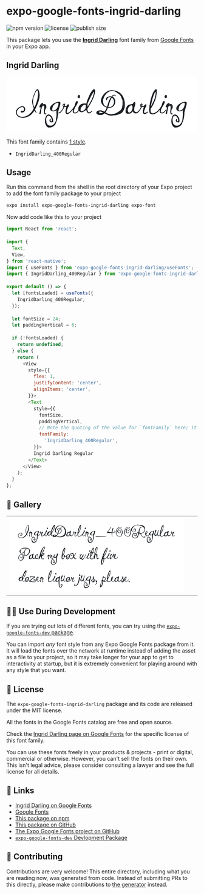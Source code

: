 # expo-google-fonts-ingrid-darling

![npm version](https://flat.badgen.net/npm/v/expo-google-fonts-ingrid-darling)
![license](https://flat.badgen.net/github/license/expo/google-fonts)
![publish size](https://flat.badgen.net/packagephobia/install/expo-google-fonts-ingrid-darling)

This package lets you use the [**Ingrid Darling**](https://fonts.google.com/specimen/Ingrid+Darling) font family from [Google Fonts](https://fonts.google.com/) in your Expo app.

## Ingrid Darling

![Ingrid Darling](./font-family.png)

This font family contains [1 style](#-gallery).

- `IngridDarling_400Regular`

## Usage

Run this command from the shell in the root directory of your Expo project to add the font family package to your project
```sh
expo install expo-google-fonts-ingrid-darling expo-font
```

Now add code like this to your project
```js
import React from 'react';

import {
  Text,
  View,
} from 'react-native';
import { useFonts } from 'expo-google-fonts-ingrid-darling/useFonts';
import { IngridDarling_400Regular } from 'expo-google-fonts-ingrid-darling/400Regular';

export default () => {
  let [fontsLoaded] = useFonts({
    IngridDarling_400Regular,
  });

  let fontSize = 24;
  let paddingVertical = 6;

  if (!fontsLoaded) {
    return undefined;
  } else {
    return (
      <View
        style={{
          flex: 1,
          justifyContent: 'center',
          alignItems: 'center',
        }}>
        <Text
          style={{
            fontSize,
            paddingVertical,
            // Note the quoting of the value for `fontFamily` here; it expects a string!
            fontFamily:
              'IngridDarling_400Regular',
          }}>
          Ingrid Darling Regular
        </Text>
      </View>
    );
  }
};

```

## 🔡 Gallery


||||
|-|-|-|
|![IngridDarling_400Regular](.//400Regular/IngridDarling_400Regular.ttf.png)||||


## 👩‍💻 Use During Development

If you are trying out lots of different fonts, you can try using the [`expo-google-fonts-dev` package](https://github.com/freeboub/google-fonts/tree/master/font-packages/dev#readme).

You can import *any* font style from any Expo Google Fonts package from it. It will load the fonts
over the network at runtime instead of adding the asset as a file to your project, so it may take longer
for your app to get to interactivity at startup, but it is extremely convenient
for playing around with any style that you want.

## 📖 License

The `expo-google-fonts-ingrid-darling` package and its code are released under the MIT license.

All the fonts in the Google Fonts catalog are free and open source.

Check the [Ingrid Darling page on Google Fonts](https://fonts.google.com/specimen/Ingrid+Darling) for the specific license of this font family.

You can use these fonts freely in your products & projects - print or digital, commercial or otherwise. However, you can't sell the fonts on their own. This isn't legal advice, please consider consulting a lawyer and see the full license for all details.

## 🔗 Links

- [Ingrid Darling on Google Fonts](https://fonts.google.com/specimen/Ingrid+Darling)
- [Google Fonts](https://fonts.google.com/)
- [This package on npm](https://www.npmjs.com/package/expo-google-fonts-ingrid-darling)
- [This package on GitHub](https://github.com/freeboub/google-fonts/tree/master/font-packages/ingrid-darling)
- [The Expo Google Fonts project on GitHub](https://github.com/freeboub/google-fonts)
- [`expo-google-fonts-dev` Devlopment Package](https://github.com/freeboub/google-fonts/tree/master/font-packages/dev)

## 🤝 Contributing

Contributions are very welcome! This entire directory, including what you are reading now, was generated from code. Instead of submitting PRs to this directly, please make contributions to [the generator](https://github.com/freeboub/google-fonts/tree/master/packages/generator) instead.
